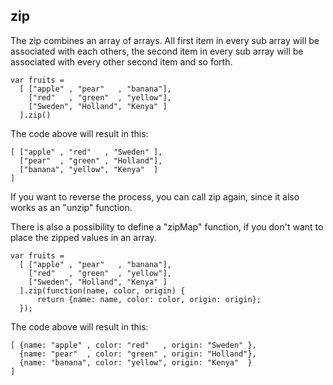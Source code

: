 ## zip ##

The zip combines an array of arrays. 
All first item in every sub array will be associated with each others, the second item in every
sub array will be associated with every other second item and so forth. 

    var fruits =
      [ ["apple" , "pear"   , "banana"],
        ["red"   , "green"  , "yellow"],
        ["Sweden", "Holland", "Kenya" ]
      ].zip()

The code above will result in this:

    [ ["apple" , "red"   , "Sweden" ],
      ["pear"  , "green" , "Holland"],
      ["banana", "yellow", "Kenya"  ]
    ]

If you want to reverse the process, you can call zip again, since it also works as an "unzip" function.

There is also a possibility to define a "zipMap" function, if you don't want to
place the zipped values in an array.

    var fruits =
      [ ["apple" , "pear"   , "banana"],
        ["red"   , "green"  , "yellow"],
        ["Sweden", "Holland", "Kenya" ]
      ].zip(function(name, color, origin) {
	      return {name: name, color: color, origin: origin};
      });

The code above will result in this:

    [ {name: "apple" , color: "red"   , origin: "Sweden" },
      {name: "pear"  , color: "green" , origin: "Holland"},
      {name: "banana", color: "yellow", origin: "Kenya"  }
    ]